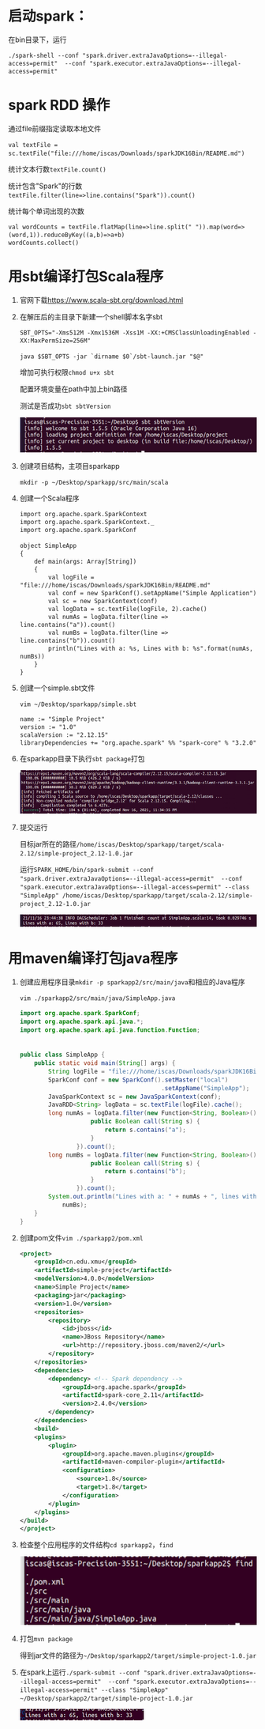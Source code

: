 # **启动spark：**

在bin目录下，运行

```
./spark-shell --conf "spark.driver.extraJavaOptions=--illegal-access=permit"  --conf "spark.executor.extraJavaOptions=--illegal-access=permit"
```

# spark RDD 操作

通过file前缀指定读取本地文件

`val textFile = sc.textFile("file:///home/iscas/Downloads/sparkJDK16Bin/README.md")`

统计文本行数`textFile.count()`

统计包含"Spark"的行数`textFile.filter(line=>line.contains("Spark")).count()`

统计每个单词出现的次数

```
val wordCounts = textFile.flatMap(line=>line.split(" ")).map(word=>(word,1)).reduceByKey((a,b)=>a+b)
wordCounts.collect()
```

# 用sbt编译打包Scala程序

1. 官网下载<https://www.scala-sbt.org/download.html>

2. 在解压后的主目录下新建一个shell脚本名字sbt

   ```
   SBT_OPTS="-Xms512M -Xmx1536M -Xss1M -XX:+CMSClassUnloadingEnabled -XX:MaxPermSize=256M"
   
   java $SBT_OPTS -jar `dirname $0`/sbt-launch.jar "$@" 
   ```

   增加可执行权限`chmod u+x sbt `

   配置环境变量在path中加上bin路径

   测试是否成功`sbt sbtVersion`

   ![image-20211116231841299](https://raw.githubusercontent.com/liang636600/cloudImg/master/images/image-20211116231841299.png)

   

3. 创建项目结构，主项目sparkapp

   `mkdir -p ~/Desktop/sparkapp/src/main/scala`

4. 创建一个Scala程序

   ```
   import org.apache.spark.SparkContext
   import org.apache.spark.SparkContext._
   import org.apache.spark.SparkConf
   
   object SimpleApp
   {
       def main(args: Array[String])
       {
           val logFile = "file:///home/iscas/Downloads/sparkJDK16Bin/README.md"
           val conf = new SparkConf().setAppName("Simple Application")
           val sc = new SparkContext(conf)
           val logData = sc.textFile(logFile, 2).cache()
           val numAs = logData.filter(line => line.contains("a")).count()
           val numBs = logData.filter(line => line.contains("b")).count()
           println("Lines with a: %s, Lines with b: %s".format(numAs, numBs))
       }
   }
   ```

5. 创建一个simple.sbt文件

   `vim ~/Desktop/sparkapp/simple.sbt `

   ```
   name := "Simple Project"
   version := "1.0"
   scalaVersion := "2.12.15"
   libraryDependencies += "org.apache.spark" %% "spark-core" % "3.2.0"
   ```

6. 在sparkapp目录下执行`sbt package`打包

   ![image-20211116233508725](https://raw.githubusercontent.com/liang636600/cloudImg/master/images/image-20211116233508725.png)

7. 提交运行

   目标jar所在的路径`/home/iscas/Desktop/sparkapp/target/scala-2.12/simple-project_2.12-1.0.jar`

   运行`SPARK_HOME/bin/spark-submit --conf "spark.driver.extraJavaOptions=--illegal-access=permit"  --conf "spark.executor.extraJavaOptions=--illegal-access=permit" --class "SimpleApp" /home/iscas/Desktop/sparkapp/target/scala-2.12/simple-project_2.12-1.0.jar `

   ![image-20211116234501116](https://raw.githubusercontent.com/liang636600/cloudImg/master/images/image-20211116234501116.png)

# 用maven编译打包java程序

1. 创建应用程序目录`mkdir -p sparkapp2/src/main/java`和相应的Java程序

   `vim ./sparkapp2/src/main/java/SimpleApp.java`

   ```java
   import org.apache.spark.SparkConf;
   import org.apache.spark.api.java.*;
   import org.apache.spark.api.java.function.Function;
   
   
   public class SimpleApp {
       public static void main(String[] args) {
           String logFile = "file:///home/iscas/Downloads/sparkJDK16Bin/README.md"; // Should be some file on your system
           SparkConf conf = new SparkConf().setMaster("local")
                                           .setAppName("SimpleApp");
           JavaSparkContext sc = new JavaSparkContext(conf);
           JavaRDD<String> logData = sc.textFile(logFile).cache();
           long numAs = logData.filter(new Function<String, Boolean>() {
                       public Boolean call(String s) {
                           return s.contains("a");
                       }
                   }).count();
           long numBs = logData.filter(new Function<String, Boolean>() {
                       public Boolean call(String s) {
                           return s.contains("b");
                       }
                   }).count();
           System.out.println("Lines with a: " + numAs + ", lines with b: " +
               numBs);
       }
   }
   
   ```

2. 创建pom文件`vim ./sparkapp2/pom.xml`

   ```xml
   <project>
       <groupId>cn.edu.xmu</groupId>
       <artifactId>simple-project</artifactId>
       <modelVersion>4.0.0</modelVersion>
       <name>Simple Project</name>
       <packaging>jar</packaging>
       <version>1.0</version>
       <repositories>
           <repository>
               <id>jboss</id>
               <name>JBoss Repository</name>
               <url>http://repository.jboss.com/maven2/</url>
           </repository>
       </repositories>
       <dependencies>
           <dependency> <!-- Spark dependency -->
               <groupId>org.apache.spark</groupId>
               <artifactId>spark-core_2.11</artifactId>
               <version>2.4.0</version>
           </dependency>
       </dependencies>
       <build>
       <plugins>
           <plugin>
               <groupId>org.apache.maven.plugins</groupId>
               <artifactId>maven-compiler-plugin</artifactId>
               <configuration>
                   <source>1.8</source>
                   <target>1.8</target>
               </configuration>
           </plugin>
       </plugins>
   </build>
   </project>  
   ```

3. 检查整个应用程序的文件结构`cd sparkapp2`，`find`

   <img src="https://raw.githubusercontent.com/liang636600/cloudImg/master/images/image-20211117191936414.png" alt="image-20211117191936414" style="zoom:150%;" />

4. 打包`mvn package`

   得到jar文件的路径为`~/Desktop/sparkapp2/target/simple-project-1.0.jar`

5. 在spark上运行`./spark-submit --conf "spark.driver.extraJavaOptions=--illegal-access=permit"  --conf "spark.executor.extraJavaOptions=--illegal-access=permit" --class "SimpleApp" ~/Desktop/sparkapp2/target/simple-project-1.0.jar   `

   ![image-20211117193439210](https://raw.githubusercontent.com/liang636600/cloudImg/master/images/image-20211117193439210.png)

